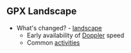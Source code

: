 ## GPX Landscape

- What's changed? - [landscape](landscape.md)
  - Early availability of [Doppler](doppler.md) speed
  - Common [activities](activities.md)